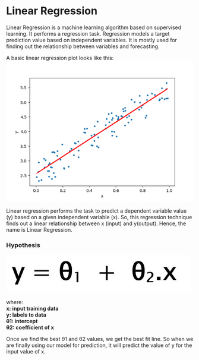 # Linear Regression

Linear Regression is a machine learning algorithm based on supervised learning. It performs a regression task. Regression models a target prediction value based on independent variables. It is mostly used for finding out the relationship between variables and forecasting.

A basic linear regression plot looks like this:  
<img src="linear_regg.png">

Linear regression performs the task to predict a dependent variable value (y) based on a given independent variable (x). So, this regression technique finds out a linear relationship between x (input) and y(output). Hence, the name is Linear Regression.

### Hypothesis
<img src="linear_regg_hypothesis.jpg">

where:  
**x: input training data**  
**y: labels to data**  
**θ1: intercept**  
**θ2: coefficient of x**  

Once we find the best θ1 and θ2 values, we get the best fit line. So when we are finally using our model for prediction, it will predict the value of y for the input value of x.

